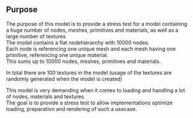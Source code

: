 ## Purpose

The purpose of this model is to provide a stress test for a model containing a huge number of nodes, meshes, primitives and materials, as well as a large number of textures    
The model contains a flat nodehierarchy with 10000 nodes.  
Each node is referencing one unique mesh and each mesh having one primitive, referencing one unique material.   
This sums up to 10000 nodes, meshes, primitives and materials.  

In total there are 100 textures in the model (usage of the textures are randomly generated when the model is created)

This model is very demanding when it comes to loading and handling a lot of nodes, materials and textures.  
The goal is to provide a stress test to allow implementations optimize loading, preparation and rendering of such a usecase.  
